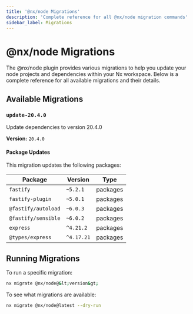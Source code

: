 ```yaml
---
title: '@nx/node Migrations'
description: 'Complete reference for all @nx/node migration commands'
sidebar_label: Migrations
---
```


# @nx/node Migrations

The @nx/node plugin provides various migrations to help you update your node projects and dependencies within your Nx workspace.
Below is a complete reference for all available migrations and their details.

## Available Migrations

### `update-20.4.0`

Update dependencies to version 20.4.0

**Version:** `20.4.0`

#### Package Updates

This migration updates the following packages:

| Package             | Version    | Type     |
| ------------------- | ---------- | -------- |
| `fastify`           | `~5.2.1`   | packages |
| `fastify-plugin`    | `~5.0.1`   | packages |
| `@fastify/autoload` | `~6.0.3`   | packages |
| `@fastify/sensible` | `~6.0.2`   | packages |
| `express`           | `^4.21.2`  | packages |
| `@types/express`    | `^4.17.21` | packages |

## Running Migrations

To run a specific migration:

```bash
nx migrate @nx/node@&lt;version&gt;
```

To see what migrations are available:

```bash
nx migrate @nx/node@latest --dry-run
```
